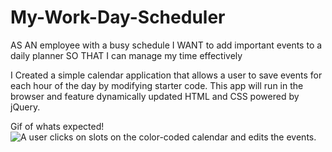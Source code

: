 # My-Work-Day-Scheduler


AS AN employee with a busy schedule
I WANT to add important events to a daily planner
SO THAT I can manage my time effectively

I Created a simple calendar application that allows a user to save events for each hour of the day by modifying starter code. This app will run in the browser and feature dynamically updated HTML and CSS powered by jQuery.



Gif of whats expected!
![A user clicks on slots on the color-coded calendar and edits the events.](./Assets/05-third-party-apis-homework-demo.gif)

